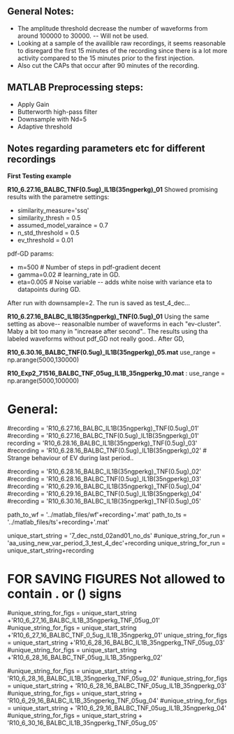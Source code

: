 

## General Notes:
* The amplitude threshold decrease the number of waveforms from around 100000 to 30000. -- Will not be used. 
* Looking at a sample of the availible raw recordings, it seems reasonable to disregard the first 15 minutes of the recording since there is a lot more activity compared to the 15 minutes prior to the first injection.
* Also cut the CAPs that occur after 90 minutes of the recording.

## MATLAB Preprocessing steps:
* Apply Gain
* Butterworth high-pass filter
* Downsample with Nd=5
* Adaptive threshold

 
## Notes regarding parameters etc for different recordings
**First Testing example**

**R10_6.27.16_BALBC_TNF(0.5ug)_IL1B(35ngperkg)_01**
Showed promising results with the parametre settings:
* similarity_measure='ssq'
* similarity_thresh = 0.5 
* assumed_model_varaince = 0.7    
* n_std_threshold = 0.5  
* ev_threshold = 0.01 

pdf-GD params: 
* m=500 # Number of steps in pdf-gradient decent
* gamma=0.02 # learning_rate in GD.
* eta=0.005 # Noise variable -- adds white noise with variance eta to datapoints during GD.

After run with downsample=2. The run is saved as test_4_dec...


**R10_6.27.16_BALBC_IL1B(35ngperkg)_TNF(0.5ug)_01**
Using the same setting as above-- reasonalble number of waveforms in each "ev-cluster". Maby a bit too many in "increase after second".. The results using tha labeled waveforms without pdf_GD not really good.. After GD,  



**R10_6.30.16_BALBC_TNF(0.5ug)_IL1B(35ngperkg)_05.mat**
use_range = np.arange(5000,130000)


**R10_Exp2_71516_BALBC_TNF_05ug_IL1B_35ngperkg_10.mat** :
use_range = np.arange(5000,100000)



# General: 
#recording = 'R10_6.27.16_BALBC_IL1B(35ngperkg)_TNF(0.5ug)_01'
#recording = 'R10_6.27.16_BALBC_TNF(0.5ug)_IL1B(35ngperkg)_01'
recording = 'R10_6.28.16_BALBC_IL1B(35ngperkg)_TNF(0.5ug)_03'
#recording = 'R10_6.28.16_BALBC_TNF(0.5ug)_IL1B(35ngperkg)_02' # Strange behaviour of EV during last period..

#recording = 'R10_6.28.16_BALBC_IL1B(35ngperkg)_TNF(0.5ug)_02'
#recording = 'R10_6.28.16_BALBC_TNF(0.5ug)_IL1B(35ngperkg)_03'
#recording = 'R10_6.29.16_BALBC_IL1B(35ngperkg)_TNF(0.5ug)_04'
#recording = 'R10_6.29.16_BALBC_TNF(0.5ug)_IL1B(35ngperkg)_04'
#recording = 'R10_6.30.16_BALBC_IL1B(35ngperkg)_TNF(0.5ug)_05'



path_to_wf = '../matlab_files/wf'+recording+'.mat' 
path_to_ts = '../matlab_files/ts'+recording+'.mat'

unique_start_string = '7_dec_nstd_02and01_no_ds'
#unique_string_for_run = 'aa_using_new_var_period_3_test_4_dec'+recording
unique_string_for_run = unique_start_string+recording


# FOR SAVING FIGURES ****Not allowed to contain . or () signs****
#unique_string_for_figs = unique_start_string +'R10_6_27_16_BALBC_IL1B_35ngperkg_TNF_05ug_01' 
#unique_string_for_figs = unique_start_string +'R10_6_27_16_BALBC_TNF_0_5ug_IL1B_35ngperkg_01'
unique_string_for_figs = unique_start_string +'R10_6_28_16_BALBC_IL1B_35ngperkg_TNF_05ug_03'
#unique_string_for_figs = unique_start_string +'R10_6_28_16_BALBC_TNF_05ug_IL1B_35ngperkg_02'

#unique_string_for_figs = unique_start_string + 'R10_6_28_16_BALBC_IL1B_35ngperkg_TNF_05ug_02'
#unique_string_for_figs = unique_start_string +  'R10_6_28_16_BALBC_TNF_05ug_IL1B_35ngperkg_03'
#unique_string_for_figs = unique_start_string +  'R10_6_29_16_BALBC_IL1B_35ngperkg_TNF_05ug_04'
#unique_string_for_figs = unique_start_string +  'R10_6_29_16_BALBC_TNF_05ug_IL1B_35ngperkg_04'
#unique_string_for_figs = unique_start_string +  'R10_6_30_16_BALBC_IL1B_35ngperkg_TNF_05ug_05'
